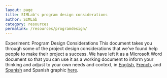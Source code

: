 ```yaml
---
layout: page
title: SIMLab's program design considerations
author: SIMLab
category: resources
permalink: /resources/programdesign/
---
```

Experiment: Program Design Considerations
This document takes you through some of the project design considerations that we’ve found help people to make their project a success. We have left it as a Microsoft Word document so that you can use it as a working document to inform your thinking and adjust to your own needs and context, in [English](http://simlab.org/resources/coursem4cso/files/SIMLab%20Program%20Design%20Considerations_Eng.docx), [French](http://simlab.org/resources/coursem4cso/files/SIMLab%20Program%20Design%20Considerations_FR.doc), and [Spanish](http://simlab.org/resources/coursem4cso/files/SIMLab%20Program%20Design%20Considerations_Spa.docx) and Spanish graphic [here](http://simlab.org/resources/coursem4cso/files/Use%20Case%20Map%20Graphic_SPA.docx).
